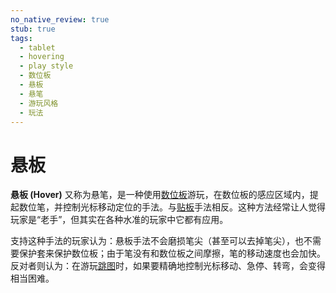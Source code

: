 ```yaml
---
no_native_review: true
stub: true
tags:
  - tablet
  - hovering
  - play style
  - 数位板
  - 悬板
  - 悬笔
  - 游玩风格
  - 玩法
---
```


# 悬板

**悬板 (Hover)** 又称为悬笔，是一种使用[数位板](/wiki/Gameplay/Input_device/Graphics_tablet)游玩，在数位板的感应区域内，提起数位笔，并控制光标移动定位的手法。与[贴板](/wiki/Play_style/Drag)手法相反。这种方法经常让人觉得玩家是“老手”，但其实在各种水准的玩家中它都有应用。

支持这种手法的玩家认为：悬板手法不会磨损笔尖（甚至可以去掉笔尖），也不需要保护套来保护数位板；由于笔没有和数位板之间摩擦，笔的移动速度也会加快。反对者则认为：在游玩[跳图](/wiki/Beatmap/Pattern/Jump)时，如果要精确地控制光标移动、急停、转弯，会变得相当困难。
